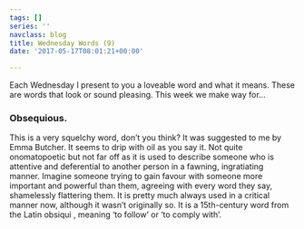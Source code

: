 ```yaml
---
tags: []
series: ''
navclass: blog
title: Wednesday Words (9)
date: '2017-05-17T08:01:21+00:00'

---
```

Each Wednesday I present to you a loveable word and what it means. These are words that look or sound pleasing. This week we make way for...

### Obsequious.

<!--more-->

This is a very squelchy word, don’t you think? It was suggested to me by Emma Butcher. It seems to drip with oil as you say it. Not quite onomatopoetic but not far off as it is used to describe someone who is attentive and deferential to another person in a fawning, ingratiating manner. Imagine someone trying to gain favour with someone more important and powerful than them, agreeing with every word they say, shamelessly flattering them. It is pretty much always used in a critical manner now, although it wasn’t originally so. It is a 15th-century word from the Latin obsiqui , meaning ‘to follow’ or ‘to comply with’.